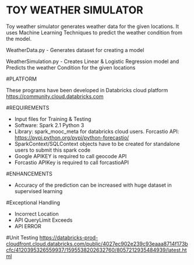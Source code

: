 # TOY WEATHER SIMULATOR

Toy weather simulator generates weather data for the given locations. It uses Machine Learning Techniques to predict the weather condition from the model.

WeatherData.py        - Generates dataset for creating a model

WeatherSimulation.py  - Creates Linear & Logistic Regression model and Predicts the weather Condition for the given locations

#PLATFORM

These programs have been developed in Databricks cloud platform https://community.cloud.databricks.com

#REQUIREMENTS
- Input files for Training & Testing
- Software: Spark 2.1 Python 3
- Library: spark_mooc_meta for databricks cloud users. Forcastio API:  https://pypi.python.org/pypi/python-forecastio/
- SparkContext/SQLContext objects have to be created for standalone users to submit this spark code
- Google APIKEY is required to call geocode API
- Forcastio APIKey is required to call forcastioAPI
	  
#ENHANCEMENTS
- Accuracy of the prediction can be increased with huge dataset in supervised learning

#Exceptional Handling
- Incorrect Location
- API QueryLimit Exceeds
- API ERROR

#Unit Testing
https://databricks-prod-cloudfront.cloud.databricks.com/public/4027ec902e239c93eaaa8714f173bcfc/4120395326559937/1595538202632760/8057212935484939/latest.html
